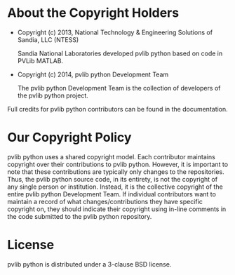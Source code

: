 About the Copyright Holders
===========================

*   Copyright (c) 2013, National Technology & Engineering Solutions of Sandia, LLC (NTESS)

    Sandia National Laboratories developed pvlib python based on code in
    PVLib MATLAB.

*   Copyright (c) 2014, pvlib python Development Team

    The pvlib python Development Team is the collection of developers of the
    pvlib python project.

Full credits for pvlib python contributors can be found in the documentation.

Our Copyright Policy
====================

pvlib python uses a shared copyright model. Each contributor maintains copyright
over their contributions to pvlib python. However, it is important to note that
these contributions are typically only changes to the repositories. Thus,
the pvlib python source code, in its entirety, is not the copyright of any single
person or institution. Instead, it is the collective copyright of the
entire pvlib python Development Team. If individual contributors want to maintain
a record of what changes/contributions they have specific copyright on,
they should indicate their copyright using in-line comments in the code submitted
to the pvlib python repository.

License
=======

pvlib python is distributed under a 3-clause BSD license.
